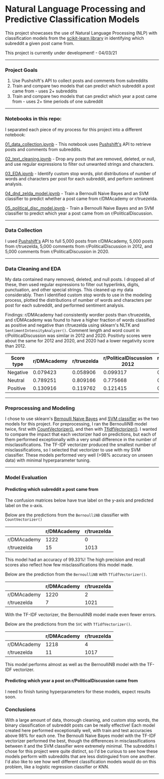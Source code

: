 # Natural Language Processing and Predictive Classification Models

This project showcases the use of Natural Language Processing (NLP) with classification models from the [scikit-learn library](https://scikit-learn.org/stable/index.html) in identifying which subreddit a given post came from. 

This project is currently under development! - 04/03/21

---

### Project Goals

1. Use Pushshift's API to collect posts and comments from subreddits
2. Train and compare two models that can predict which subreddit a post came from - uses 2+ subreddits
3. Train and compare two models that can predict which year a post came from - uses 2+ time periods of one subreddit

---

### Notebooks in this repo:

I separated each piece of my process for this project into a different notebook:

[01_data_collection.ipynb](https://github.com/dgumustel/nlp_predictive_models/blob/master/notebooks/01_data_collection.ipynb) - This notebook uses [Pushshift's](https://github.com/pushshift/api) API to retrieve posts and comments from subreddits. 

[02_text_cleaning.ipynb](https://github.com/dgumustel/nlp_predictive_models/blob/master/notebooks/02_text_cleaning.ipynb) - Drop any posts that are removed, deleted, or null, and use regular expressions to filter out unwanted strings and characters.

[03_EDA.ipynb](https://github.com/dgumustel/nlp_predictive_models/blob/master/notebooks/03_EDA.ipynb) - Identify custom stop words, plot distributions of number of words and characters per post for each subreddit, and perform sentiment analysis.

[04_dnd_zelda_model.ipynb](https://github.com/dgumustel/nlp_predictive_models/blob/master/notebooks/04_dnd_zelda_model.ipynb) - Train a Bernoulli Naive Bayes and an SVM classifier to predict whether a post came from r/DMAcademy or r/truezelda.

[05_political_disc_model.ipynb](https://github.com/dgumustel/nlp_predictive_models/blob/master/notebooks/05_political_disc_model.ipynb) - Train a Bernoulli Naive Bayes and an SVM classifier to predict which year a post came from on r/PolitlcalDiscussion.

---

### Data Collection

I used [Pushshift's](https://github.com/pushshift/api) API to full 5,000 posts from r/DMAcademy, 5,000 posts from r/truezelda, 5,000 comments from r/PoliticalDiscussion in 2012, and 5,000 comments from r/PoliticalDiscussion in 2020. 

---

### Data Cleaning and EDA

My data contained many removed, deleted, and null posts. I dropped all of these, then used regular expressions to filter out hyperlinks, digits, punctuation, and other special strings. This cleaned up my data considerably. Then I identified custom stop words to use in the modeling process, plotted the distributions of number of words and characters per post for each subreddit, and performed sentiment analysis. 

Findings: r/DMAcademy had consistently wordier posts than r/truezelda, and r/DMAcademy was found to have a higher fraction of words classified as positive and negative than r/truezelda using sklearn's NLTK and `SentimentIntensityAnalyzer()`. Comment length and word count in r/PoliticalDiscussion was similar in 2012 and 2020. Positivty scores were about the same for 2012 and 2020, and 2020 had a lower negativity score than 2012. 

| Score type | r/DMAcademy | r/truezelda | r/PoliticalDiscussion 2012 | r/PoliticalDiscussion 2020 |
|------------|-------------|-------------|----------------------------|----------------------------|
| Negative   | 0.079423    | 0.058906    | 0.099317                   | 0.085801                   |
| Neutral    | 0.789251    | 0.809166    | 0.775668                   | 0.791869                   |
| Positive   | 0.130916    | 0.119762    | 0.121415                   | 0.119317                   |

---

### Preprocessing and Modeling

I chose to use sklearn's [Bernoulli Naive Bayes](https://scikit-learn.org/stable/modules/generated/sklearn.naive_bayes.BernoulliNB.html) and [SVM classifier](https://scikit-learn.org/stable/modules/generated/sklearn.svm.SVC.html) as the two models for this project. For preprocessing, I ran the BernoulliNB model twice, first with [CountVectorizer()](https://scikit-learn.org/stable/modules/generated/sklearn.feature_extraction.text.CountVectorizer.html), and then with [TfidfVectorizer()](https://scikit-learn.org/stable/modules/generated/sklearn.feature_extraction.text.TfidfVectorizer.html). I wanted to compare the impact that each vectorizer had on predictions, but each of them performed exceptionally with a very small difference in the number of misclassifications. The TF-IDF vectorizer produced the smallest number of misclassifications, so I selected that vectorizer to use with my SVM classifier. These models performed very well (>98% accuracy on unseen data) with minimal hyperparameter tuning. 

---

### Model Evaluation

#### Predicting which subreddit a post came from

The confusion matrices below have true label on the y-axis and predicted label on the x-axis.


Below are the predictions from the `BernoulliNB` classifier with `CountVectorizer()`

|             | r/DMAcademy | r/truezelda |
|-------------|-------------|-------------|
| r/DMAcademy | 1222        | 0           |
| r/truezelda | 15          | 1013        |

This model had an accuracy of 99.33%! The high precision and recall scores also reflect how few misclassifications this model made.

Below are the prediction from the `BernoulliNB` with `TfidfVectorizer()`. 


|             | r/DMAcademy | r/truezelda |
|-------------|-------------|-------------|
| r/DMAcademy | 1220        | 2           |
| r/truezelda | 7           | 1021        |

With the TF-IDF vectorizer, the BernoulliNB model made even fewer errors. 

Below are the predictions from the `SVC` with `TfidfVectorizer()`. 


|             | r/DMAcademy | r/truezelda |
|-------------|-------------|-------------|
| r/DMAcademy | 1218        | 4           |
| r/truezelda | 11          | 1017        |

This model performs almost as well as the BernoulliNB model with the TF-IDF vectorizer. 



#### Predicting which year a post on r/PoliticalDiscussion came from

I need to finish tuning hyperparameters for these models, expect results soon.


### Conclusions

With a large amount of data, thorough cleaning, and custom stop words, the binary classification of subreddit posts can be really effective! Each model created here performed exceptionally well, with train and test accuracies above 98% for each one. The Bernoulli Naive Bayes model with the TF-IDF vectorizer performed the best, though the differences in misclassifications between it and the SVM classifier were extremely minimal. The subreddits I chose for this project were quite distinct, so I'd be curious to see how these models perform with subreddits that are less distinguied from one another. I'd also like to see how well different classification models would do on this problem, like a logistic regression classifier or KNN. 

---
